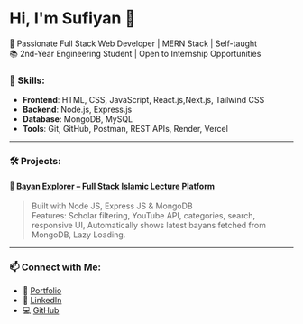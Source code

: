 # Hi, I'm Sufiyan 👋

🚀 Passionate Full Stack Web Developer | MERN Stack | Self-taught  
📚 2nd-Year Engineering Student | Open to Internship Opportunities  

### 🔧 Skills:
- **Frontend**: HTML, CSS, JavaScript, React.js,Next.js, Tailwind CSS  
- **Backend**: Node.js, Express.js  
- **Database**: MongoDB, MySQL  
- **Tools**: Git, GitHub, Postman, REST APIs, Render, Vercel

---

### 🛠️ Projects:

#### 🔹 [Bayan Explorer – Full Stack Islamic Lecture Platform](https://your-live-link.com)
> Built with Node JS, Express JS & MongoDB  
> Features: Scholar filtering, YouTube API, categories, search, responsive UI,
>           Automatically shows latest bayans fetched from MongoDB, Lazy Loading.
---

### 📫 Connect with Me:
- 🔗 [Portfolio](https://your-portfolio.com)
- 💼 [LinkedIn](https://linkedin.com/in/sufiyan-tamboli-4064a7368)
- 💻 [GitHub](https://github.com/SUFIYAN-hub)

